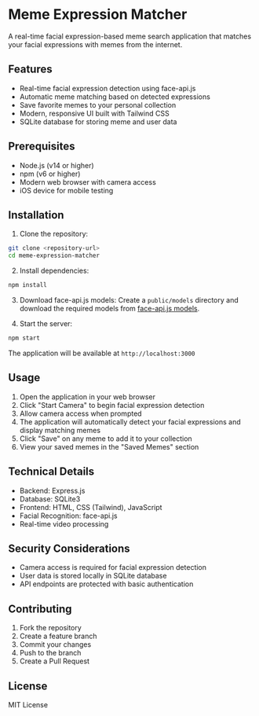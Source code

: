 # Meme Expression Matcher

A real-time facial expression-based meme search application that matches your facial expressions with memes from the internet.

## Features

- Real-time facial expression detection using face-api.js
- Automatic meme matching based on detected expressions
- Save favorite memes to your personal collection
- Modern, responsive UI built with Tailwind CSS
- SQLite database for storing meme and user data

## Prerequisites

- Node.js (v14 or higher)
- npm (v6 or higher)
- Modern web browser with camera access
- iOS device for mobile testing

## Installation

1. Clone the repository:
```bash
git clone <repository-url>
cd meme-expression-matcher
```

2. Install dependencies:
```bash
npm install
```

3. Download face-api.js models:
Create a `public/models` directory and download the required models from [face-api.js models](https://github.com/justadudewhohacks/face-api.js/tree/master/weights).

4. Start the server:
```bash
npm start
```

The application will be available at `http://localhost:3000`

## Usage

1. Open the application in your web browser
2. Click "Start Camera" to begin facial expression detection
3. Allow camera access when prompted
4. The application will automatically detect your facial expressions and display matching memes
5. Click "Save" on any meme to add it to your collection
6. View your saved memes in the "Saved Memes" section

## Technical Details

- Backend: Express.js
- Database: SQLite3
- Frontend: HTML, CSS (Tailwind), JavaScript
- Facial Recognition: face-api.js
- Real-time video processing

## Security Considerations

- Camera access is required for facial expression detection
- User data is stored locally in SQLite database
- API endpoints are protected with basic authentication

## Contributing

1. Fork the repository
2. Create a feature branch
3. Commit your changes
4. Push to the branch
5. Create a Pull Request

## License

MIT License 
